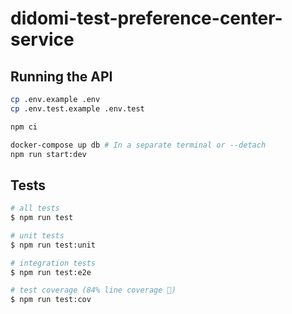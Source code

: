 # didomi-test-preference-center-service

## Running the API

```bash
cp .env.example .env
cp .env.test.example .env.test

npm ci

docker-compose up db # In a separate terminal or --detach
npm run start:dev
```

## Tests

```bash
# all tests
$ npm run test

# unit tests
$ npm run test:unit

# integration tests
$ npm run test:e2e

# test coverage (84% line coverage 💪)
$ npm run test:cov
```
